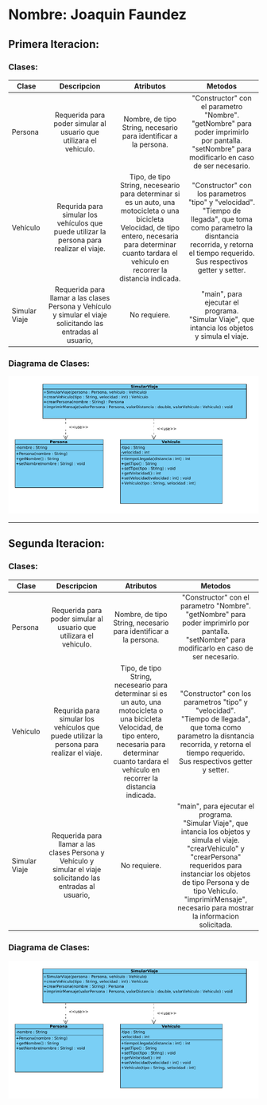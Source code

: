 # Nombre: Joaquin Faundez

## Primera Iteracion:

### Clases:

| Clase         |                                                  Descripcion                                                  |                                                                                                       Atributos                                                                                                        |                                                                                                Metodos                                                                                                |
|---------------|:-------------------------------------------------------------------------------------------------------------:|:----------------------------------------------------------------------------------------------------------------------------------------------------------------------------------------------------------------------:|:-----------------------------------------------------------------------------------------------------------------------------------------------------------------------------------------------------:|
| Persona       |                      Requerida para poder simular al usuario que utilizara el vehiculo.                       |                                                                            Nombre, de tipo String, necesario para identificar a la persona.                                                                            |                       "Constructor" con el parametro "Nombre". <br/>"getNombre" para poder imprimirlo por pantalla. <br/>"setNombre" para modificarlo en caso de ser necesario.                       |
| Vehículo      |           Requrida para simular los vehículos que puede utilizar la persona para realizar el viaje.           | Tipo, de tipo String, neceseario para determinar si es un auto, una motocicleta o una bicicleta<br/>Velocidad, de tipo entero, necesaria para determinar cuanto tardara el vehiculo en recorrer la distancia indicada. | "Constructor" con los parametros "tipo" y "velocidad".<br/>"Tiempo de llegada", que toma como parametro la disntancia recorrida, y retorna el tiempo requerido.<br/> Sus respectivos getter y setter. |
| Simular Viaje | Requerida para llamar a las clases Persona y Vehículo y simular el viaje solicitando las entradas al usuario, |                                                                                                      No requiere.                                                                                                      |                                                  "main", para ejecutar el programa.<br/>"Simular Viaje", que intancia los objetos y simula el viaje.                                                  |


### Diagrama de Clases:
![img.png](img.png)

___


## Segunda Iteracion: 

### Clases:

| Clase         |                                                  Descripcion                                                  |                                                                                                       Atributos                                                                                                        |                                                                                                                                           Metodos                                                                                                                                            |
|---------------|:-------------------------------------------------------------------------------------------------------------:|:----------------------------------------------------------------------------------------------------------------------------------------------------------------------------------------------------------------------:|:--------------------------------------------------------------------------------------------------------------------------------------------------------------------------------------------------------------------------------------------------------------------------------------------:|
| Persona       |                      Requerida para poder simular al usuario que utilizara el vehiculo.                       |                                                                            Nombre, de tipo String, necesario para identificar a la persona.                                                                            |                                                                  "Constructor" con el parametro "Nombre". <br/>"getNombre" para poder imprimirlo por pantalla. <br/>"setNombre" para modificarlo en caso de ser necesario.                                                                   |
| Vehículo      |           Requrida para simular los vehículos que puede utilizar la persona para realizar el viaje.           | Tipo, de tipo String, neceseario para determinar si es un auto, una motocicleta o una bicicleta<br/>Velocidad, de tipo entero, necesaria para determinar cuanto tardara el vehiculo en recorrer la distancia indicada. |                                            "Constructor" con los parametros "tipo" y "velocidad".<br/>"Tiempo de llegada", que toma como parametro la disntancia recorrida, y retorna el tiempo requerido.<br/> Sus respectivos getter y setter.                                             |
| Simular Viaje | Requerida para llamar a las clases Persona y Vehículo y simular el viaje solicitando las entradas al usuario, |                                                                                                      No requiere.                                                                                                      | "main", para ejecutar el programa.<br/>"Simular Viaje", que intancia los objetos y simula el viaje.<br/>"crearVehiculo" y "crearPersona" requeridos para instanciar los objetos de tipo Persona y de tipo Vehiculo.<br/>"imprimirMensaje", necesario para mostrar la informacion solicitada. |

### Diagrama de Clases:
![img.png](img.png)